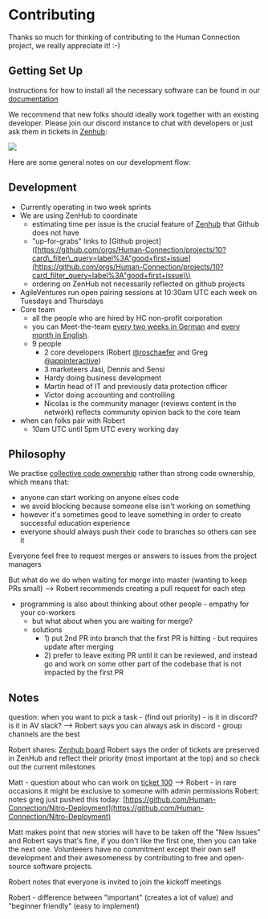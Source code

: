 # Contributing

Thanks so much for thinking of contributing to the Human Connection project, we really appreciate it! :-\)

## Getting Set Up

Instructions for how to install all the necessary software can be found in our [documentation](https://docs.human-connection.org/human-connection/)

We recommend that new folks should ideally work together with an existing developer. Please join our discord instance to chat with developers or just ask them in tickets in [Zenhub](https://app.zenhub.com/workspaces/human-connection-nitro-5c0154ecc699f60fc92cf11f/boards?repos=152252353):

![](https://dl.dropbox.com/s/vbmcihkduy9dhko/Screenshot%202019-01-03%2015.50.11.png?dl=0)

Here are some general notes on our development flow:

## Development

* Currently operating in two week sprints
* We are using ZenHub to coordinate
  * estimating time per issue is the crucial feature of [Zenhub](https://app.zenhub.com/workspaces/human-connection-nitro-5c0154ecc699f60fc92cf11f) that Github does not have
  * "up-for-grabs" links to \[Github project\]\([https://github.com/orgs/Human-Connection/projects/10?card\_filter\_query=label%3A"good+first+issue](https://github.com/orgs/Human-Connection/projects/10?card_filter_query=label%3A"good+first+issue)\)
  * ordering on ZenHub not necessarily reflected on github projects
* AgileVentures run open pairing sessions at 10:30am UTC each week on Tuesdays and Thursdays
* Core team
  * all the people who are hired by HC non-profit corporation
  * you can Meet-the-team [every two weeks in German](https://human-connection.org/veranstaltungen/) and [every month in English](https://human-connection.org/en/events/).
  * 9 people
    * 2 core developers \(Robert [@roschaefer](https://github.com/roschaefer) and Greg [@appinteractive](https://github.com/appinteractive)\)
    * 3 marketeers Jasi, Dennis and Sensi
    * Hardy doing business development
    * Martin head of IT and previously data protection officer
    * Victor doing accounting and controlling
    * Nicolas is the community manager \(reviews content in the network\) reflects community opinion back to the core team
* when can folks pair with Robert
  * 10am UTC until 5pm UTC every working day

## Philosophy

We practise [collective code ownership](http://www.extremeprogramming.org/rules/collective.html) rather than strong code ownership, which means that:

* anyone can start working on anyone elses code
* we avoid blocking because someone else isn't working on something
* however it's sometimes good to leave something in order to create successful education experience
* everyone should always push their code to branches so others can see it

Everyone feel free to request merges or answers to issues from the project managers

But what do we do when waiting for merge into master \(wanting to keep PRs small\) --&gt; Robert recommends creating a pull request for each step

* programming is also about thinking about other people - empathy for your co-workers
  * but what about when you are waiting for merge?
  * solutions
    * 1\) put 2nd PR into branch that the first PR is hitting - but requires update after merging
    * 2\) prefer to leave exiting PR until it can be reviewed, and instead go and work on some other part of the codebase that is not impacted by the first PR

## Notes

question: when you want to pick a task - \(find out priority\) - is it in discord? is it in AV slack? --&gt; Robert says you can always ask in discord - group channels are the best

Robert shares: [Zenhub board](https://app.zenhub.com/workspaces/nitro-embed-5c0154ecc699f60fc92cf11f/boards?repos=112590397,152252353,152252578,157710732,163305928) Robert says the order of tickets are preserved in ZenHub and reflect their priority \(most important at the top\) and so check out the current milestones

Matt - question about who can work on [ticket 100](https://app.zenhub.com/workspaces/nitro-embed-5c0154ecc699f60fc92cf11f/issues/human-connection/human-connection/100) --&gt; Robert - in rare occasions it might be exclusive to someone with admin permissions Robert: notes greg just pushed this today: [https://github.com/Human-Connection/Nitro-Deployment](https://github.com/Human-Connection/Nitro-Deployment)

Matt makes point that new stories will have to be taken off the "New Issues" and Robert says that's fine, if you don't like the first one, then you can take the next one. Volunteeers have no commitment except their own self development and their awesomeness by contributing to free and open-source software projects.

Robert notes that everyone is invited to join the kickoff meetings

Robert - difference between "important" \(creates a lot of value\) and "beginner friendly" \(easy to implement\)

